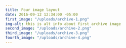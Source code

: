 ```yaml
---
title: Four image layout
date: 2016-09-12 12:34:00 -05:00
first_image: "/uploads/archive-1.png"
img-alt: this is alt info about first archive image
second_image: "/uploads/archive-2.png"
third_image: "/uploads/archive-3.png"
fourth_image: "/uploads/archive-4.png"
---
```


